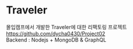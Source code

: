 # Traveler
몰입캠프에서 개발한 Traveler에 대한 리팩토링 프로젝트
https://github.com/dycha0430/Project02  
Backend : Nodejs + MongoDB & GraphQL
